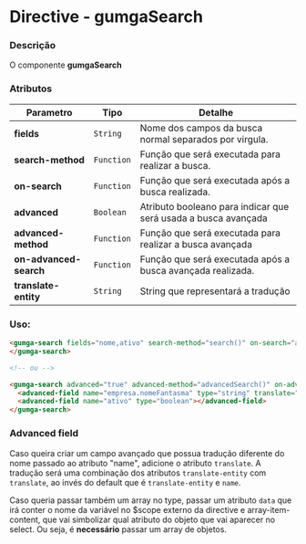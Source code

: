 # Directive - gumgaSearch

### Descrição
O componente **gumgaSearch**


### Atributos

| Parametro | Tipo | Detalhe |
| --- | --- | --- |
| **fields**              | `String`    | Nome dos campos da busca normal separados por virgula. |
| **search-method**       | `Function`  | Função que será executada para realizar a busca. |
| **on-search**           | `Function`  | Função que será executada após a busca realizada. |
| **advanced**            | `Boolean`   | Atributo booleano para indicar que será usada a busca avançada |
| **advanced-method**     | `Function`  | Função que será executada para realizar a busca avançada |
| **on-advanced-search**  | `Function`  | Função que será executada após a busca avançada realizada. |
| **translate-entity**    | `String`    | String que representará a tradução

### Uso:
```html
<gumga-search fields="nome,ativo" search-method="search()" on-search="afterSearch()">
</gumga-search>

<!-- ou -->

<gumga-search advanced="true" advanced-method="advancedSearch()" on-advanced-search="afterAdvancedSearch()" translate-entity="pessoa">
  <advanced-field name="empresa.nomeFantasma" type="string" translate="empresa.nome"></advanced-field>
  <advanced-field name="ativo" type="boolean"></advanced-field>
</gumga-search>

```


### Advanced field

  Caso queira criar um campo avançado que possua tradução diferente do nome passado ao atributo "name", adicione o atributo `translate`.
A tradução será uma combinação dos atributos `translate-entity` com `translate`, ao invés do default que é `translate-entity` e `name`.


Caso queria passar também um array no type, passar um atributo `data` que irá conter o nome da variável no $scope externo da directive e array-item-content, que vai simbolizar qual atributo do objeto que vai aparecer no select. Ou seja, é **necessário** passar um array de objetos.
